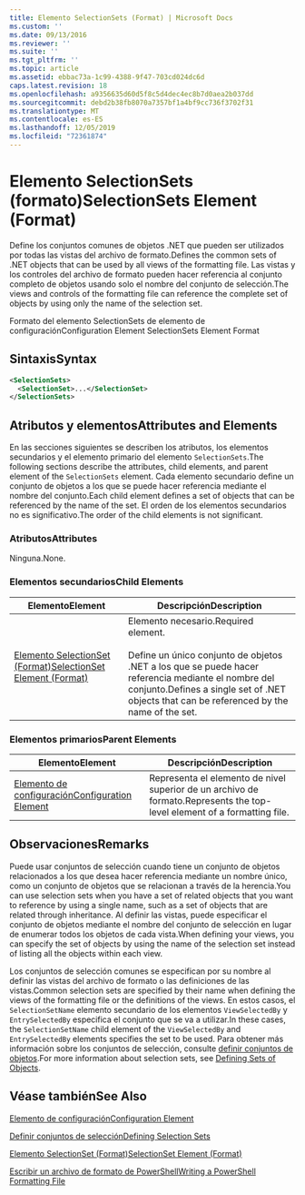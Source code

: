 ```yaml
---
title: Elemento SelectionSets (Format) | Microsoft Docs
ms.custom: ''
ms.date: 09/13/2016
ms.reviewer: ''
ms.suite: ''
ms.tgt_pltfrm: ''
ms.topic: article
ms.assetid: ebbac73a-1c99-4388-9f47-703cd024dc6d
caps.latest.revision: 18
ms.openlocfilehash: a9356635d60d5f8c5d4dec4ec8b7d0aea2b037dd
ms.sourcegitcommit: debd2b38fb8070a7357bf1a4bf9cc736f3702f31
ms.translationtype: MT
ms.contentlocale: es-ES
ms.lasthandoff: 12/05/2019
ms.locfileid: "72361874"
---
```

# <a name="selectionsets-element-format"></a><span data-ttu-id="f6f89-102">Elemento SelectionSets (formato)</span><span class="sxs-lookup"><span data-stu-id="f6f89-102">SelectionSets Element (Format)</span></span>

<span data-ttu-id="f6f89-103">Define los conjuntos comunes de objetos .NET que pueden ser utilizados por todas las vistas del archivo de formato.</span><span class="sxs-lookup"><span data-stu-id="f6f89-103">Defines the common sets of .NET objects that can be used by all views of the formatting file.</span></span> <span data-ttu-id="f6f89-104">Las vistas y los controles del archivo de formato pueden hacer referencia al conjunto completo de objetos usando solo el nombre del conjunto de selección.</span><span class="sxs-lookup"><span data-stu-id="f6f89-104">The views and controls of the formatting file can reference the complete set of objects by using only the name of the selection set.</span></span>

<span data-ttu-id="f6f89-105">Formato del elemento SelectionSets de elemento de configuración</span><span class="sxs-lookup"><span data-stu-id="f6f89-105">Configuration Element SelectionSets Element Format</span></span>

## <a name="syntax"></a><span data-ttu-id="f6f89-106">Sintaxis</span><span class="sxs-lookup"><span data-stu-id="f6f89-106">Syntax</span></span>

```xml
<SelectionSets>
  <SelectionSet>...</SelectionSet>
</SelectionSets>
```

## <a name="attributes-and-elements"></a><span data-ttu-id="f6f89-107">Atributos y elementos</span><span class="sxs-lookup"><span data-stu-id="f6f89-107">Attributes and Elements</span></span>

<span data-ttu-id="f6f89-108">En las secciones siguientes se describen los atributos, los elementos secundarios y el elemento primario del elemento `SelectionSets`.</span><span class="sxs-lookup"><span data-stu-id="f6f89-108">The following sections describe the attributes, child elements, and parent element of the `SelectionSets` element.</span></span> <span data-ttu-id="f6f89-109">Cada elemento secundario define un conjunto de objetos a los que se puede hacer referencia mediante el nombre del conjunto.</span><span class="sxs-lookup"><span data-stu-id="f6f89-109">Each child element defines a set of objects that can be referenced by the name of the set.</span></span> <span data-ttu-id="f6f89-110">El orden de los elementos secundarios no es significativo.</span><span class="sxs-lookup"><span data-stu-id="f6f89-110">The order of the child elements is not significant.</span></span>

### <a name="attributes"></a><span data-ttu-id="f6f89-111">Atributos</span><span class="sxs-lookup"><span data-stu-id="f6f89-111">Attributes</span></span>

<span data-ttu-id="f6f89-112">Ninguna.</span><span class="sxs-lookup"><span data-stu-id="f6f89-112">None.</span></span>

### <a name="child-elements"></a><span data-ttu-id="f6f89-113">Elementos secundarios</span><span class="sxs-lookup"><span data-stu-id="f6f89-113">Child Elements</span></span>

|<span data-ttu-id="f6f89-114">Elemento</span><span class="sxs-lookup"><span data-stu-id="f6f89-114">Element</span></span>|<span data-ttu-id="f6f89-115">Descripción</span><span class="sxs-lookup"><span data-stu-id="f6f89-115">Description</span></span>|
|-------------|-----------------|
|[<span data-ttu-id="f6f89-116">Elemento SelectionSet (Format)</span><span class="sxs-lookup"><span data-stu-id="f6f89-116">SelectionSet Element (Format)</span></span>](./selectionset-element-format.md)|<span data-ttu-id="f6f89-117">Elemento necesario.</span><span class="sxs-lookup"><span data-stu-id="f6f89-117">Required element.</span></span><br /><br /> <span data-ttu-id="f6f89-118">Define un único conjunto de objetos .NET a los que se puede hacer referencia mediante el nombre del conjunto.</span><span class="sxs-lookup"><span data-stu-id="f6f89-118">Defines a single set of .NET objects that can be referenced by the name of the set.</span></span>|

### <a name="parent-elements"></a><span data-ttu-id="f6f89-119">Elementos primarios</span><span class="sxs-lookup"><span data-stu-id="f6f89-119">Parent Elements</span></span>

|<span data-ttu-id="f6f89-120">Elemento</span><span class="sxs-lookup"><span data-stu-id="f6f89-120">Element</span></span>|<span data-ttu-id="f6f89-121">Descripción</span><span class="sxs-lookup"><span data-stu-id="f6f89-121">Description</span></span>|
|-------------|-----------------|
|[<span data-ttu-id="f6f89-122">Elemento de configuración</span><span class="sxs-lookup"><span data-stu-id="f6f89-122">Configuration Element</span></span>](./configuration-element-format.md)|<span data-ttu-id="f6f89-123">Representa el elemento de nivel superior de un archivo de formato.</span><span class="sxs-lookup"><span data-stu-id="f6f89-123">Represents the top-level element of a formatting file.</span></span>|

## <a name="remarks"></a><span data-ttu-id="f6f89-124">Observaciones</span><span class="sxs-lookup"><span data-stu-id="f6f89-124">Remarks</span></span>

<span data-ttu-id="f6f89-125">Puede usar conjuntos de selección cuando tiene un conjunto de objetos relacionados a los que desea hacer referencia mediante un nombre único, como un conjunto de objetos que se relacionan a través de la herencia.</span><span class="sxs-lookup"><span data-stu-id="f6f89-125">You can use selection sets when you have a set of related objects that you want to reference by using a single name, such as a set of objects that are related through inheritance.</span></span> <span data-ttu-id="f6f89-126">Al definir las vistas, puede especificar el conjunto de objetos mediante el nombre del conjunto de selección en lugar de enumerar todos los objetos de cada vista.</span><span class="sxs-lookup"><span data-stu-id="f6f89-126">When defining your views, you can specify the set of objects by using the name of the selection set instead of listing all the objects within each view.</span></span>

<span data-ttu-id="f6f89-127">Los conjuntos de selección comunes se especifican por su nombre al definir las vistas del archivo de formato o las definiciones de las vistas.</span><span class="sxs-lookup"><span data-stu-id="f6f89-127">Common selection sets are specified by their name when defining the views of the formatting file or the definitions of the views.</span></span> <span data-ttu-id="f6f89-128">En estos casos, el `SelectionSetName` elemento secundario de los elementos `ViewSelectedBy` y `EntrySelectedBy` especifica el conjunto que se va a utilizar.</span><span class="sxs-lookup"><span data-stu-id="f6f89-128">In these cases, the `SelectionSetName` child element of the `ViewSelectedBy` and `EntrySelectedBy` elements specifies the set to be used.</span></span> <span data-ttu-id="f6f89-129">Para obtener más información sobre los conjuntos de selección, consulte [definir conjuntos de objetos](./defining-selection-sets.md).</span><span class="sxs-lookup"><span data-stu-id="f6f89-129">For more information about selection sets, see [Defining Sets of Objects](./defining-selection-sets.md).</span></span>

## <a name="see-also"></a><span data-ttu-id="f6f89-130">Véase también</span><span class="sxs-lookup"><span data-stu-id="f6f89-130">See Also</span></span>

[<span data-ttu-id="f6f89-131">Elemento de configuración</span><span class="sxs-lookup"><span data-stu-id="f6f89-131">Configuration Element</span></span>](./configuration-element-format.md)

[<span data-ttu-id="f6f89-132">Definir conjuntos de selección</span><span class="sxs-lookup"><span data-stu-id="f6f89-132">Defining Selection Sets</span></span>](./defining-selection-sets.md)

[<span data-ttu-id="f6f89-133">Elemento SelectionSet (Format)</span><span class="sxs-lookup"><span data-stu-id="f6f89-133">SelectionSet Element (Format)</span></span>](./selectionset-element-format.md)

[<span data-ttu-id="f6f89-134">Escribir un archivo de formato de PowerShell</span><span class="sxs-lookup"><span data-stu-id="f6f89-134">Writing a PowerShell Formatting File</span></span>](./writing-a-powershell-formatting-file.md)
